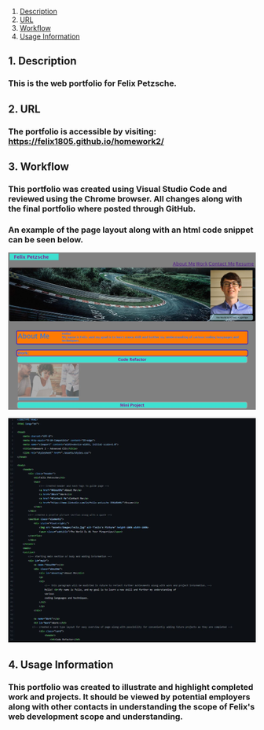 1. [Description](#description)
2. [URL](#url)
3. [Workflow](#workflow)
4. [Usage Information](#usage)

<a name="description"></a>
## 1. Description

### This is the web portfolio for Felix Petzsche. 

<a name="url"></a>
## 2. URL

### The portfolio is accessible by visiting:  https://felix1805.github.io/homework2/

<a name="workflow"></a>
## 3. Workflow

### This portfolio was created using Visual Studio Code and reviewed using the Chrome browser. All changes along with the final portfolio where posted through GitHub.
### An example of the page layout along with an html code snippet can be seen below.


![Website](/assets/images/portfolioscreenshot.JPG "Website screenshot")

![Code Example](/assets/images/codescreenshot.JPG "Code Snippet")

<a name="usage"></a>
## 4. Usage Information

### This portfolio was created to illustrate and highlight completed work and projects. It should be viewed by potential employers along with other contacts in understanding the scope of Felix's web development scope and understanding. 
